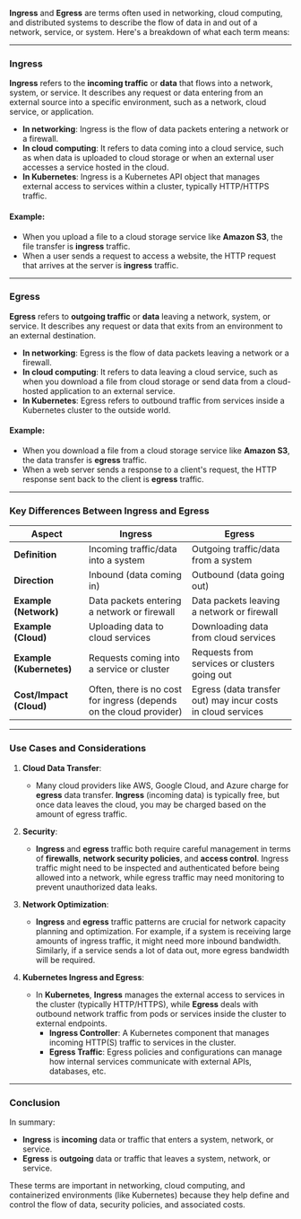 
**Ingress** and **Egress** are terms often used in networking, cloud computing, and distributed systems to describe the flow of data in and out of a network, service, or system. Here's a breakdown of what each term means:

---

### **Ingress**

**Ingress** refers to the **incoming traffic** or **data** that flows into a network, system, or service. It describes any request or data entering from an external source into a specific environment, such as a network, cloud service, or application.

- **In networking**: Ingress is the flow of data packets entering a network or a firewall.
- **In cloud computing**: It refers to data coming into a cloud service, such as when data is uploaded to cloud storage or when an external user accesses a service hosted in the cloud.
- **In Kubernetes**: Ingress is a Kubernetes API object that manages external access to services within a cluster, typically HTTP/HTTPS traffic.

#### Example:

- When you upload a file to a cloud storage service like **Amazon S3**, the file transfer is **ingress** traffic.
- When a user sends a request to access a website, the HTTP request that arrives at the server is **ingress** traffic.

---

### **Egress**

**Egress** refers to **outgoing traffic** or **data** leaving a network, system, or service. It describes any request or data that exits from an environment to an external destination.

- **In networking**: Egress is the flow of data packets leaving a network or a firewall.
- **In cloud computing**: It refers to data leaving a cloud service, such as when you download a file from cloud storage or send data from a cloud-hosted application to an external service.
- **In Kubernetes**: Egress refers to outbound traffic from services inside a Kubernetes cluster to the outside world.

#### Example:

- When you download a file from a cloud storage service like **Amazon S3**, the data transfer is **egress** traffic.
- When a web server sends a response to a client's request, the HTTP response sent back to the client is **egress** traffic.

---

### Key Differences Between Ingress and Egress

|**Aspect**|**Ingress**|**Egress**|
|---|---|---|
|**Definition**|Incoming traffic/data into a system|Outgoing traffic/data from a system|
|**Direction**|Inbound (data coming in)|Outbound (data going out)|
|**Example (Network)**|Data packets entering a network or firewall|Data packets leaving a network or firewall|
|**Example (Cloud)**|Uploading data to cloud services|Downloading data from cloud services|
|**Example (Kubernetes)**|Requests coming into a service or cluster|Requests from services or clusters going out|
|**Cost/Impact (Cloud)**|Often, there is no cost for ingress (depends on the cloud provider)|Egress (data transfer out) may incur costs in cloud services|

---

### **Use Cases and Considerations**

1. **Cloud Data Transfer**:
    
    - Many cloud providers like AWS, Google Cloud, and Azure charge for **egress** data transfer. **Ingress** (incoming data) is typically free, but once data leaves the cloud, you may be charged based on the amount of egress traffic.
2. **Security**:
    
    - **Ingress** and **egress** traffic both require careful management in terms of **firewalls**, **network security policies**, and **access control**. Ingress traffic might need to be inspected and authenticated before being allowed into a network, while egress traffic may need monitoring to prevent unauthorized data leaks.
3. **Network Optimization**:
    
    - **Ingress** and **egress** traffic patterns are crucial for network capacity planning and optimization. For example, if a system is receiving large amounts of ingress traffic, it might need more inbound bandwidth. Similarly, if a service sends a lot of data out, more egress bandwidth will be required.
4. **Kubernetes Ingress and Egress**:
    
    - In **Kubernetes**, **Ingress** manages the external access to services in the cluster (typically HTTP/HTTPS), while **Egress** deals with outbound network traffic from pods or services inside the cluster to external endpoints.
        - **Ingress Controller**: A Kubernetes component that manages incoming HTTP(S) traffic to services in the cluster.
        - **Egress Traffic**: Egress policies and configurations can manage how internal services communicate with external APIs, databases, etc.

---

### Conclusion

In summary:

- **Ingress** is **incoming** data or traffic that enters a system, network, or service.
- **Egress** is **outgoing** data or traffic that leaves a system, network, or service.

These terms are important in networking, cloud computing, and containerized environments (like Kubernetes) because they help define and control the flow of data, security policies, and associated costs.